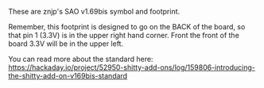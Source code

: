 These are znjp's SAO v1.69bis symbol and footprint.

Remember, this footprint is designed to go on the BACK of the board, so that pin 1 (3.3V) is in the upper right hand corner. Front the front of the board 3.3V will be in the upper left.

You can read more about the standard here: https://hackaday.io/project/52950-shitty-add-ons/log/159806-introducing-the-shitty-add-on-v169bis-standard
